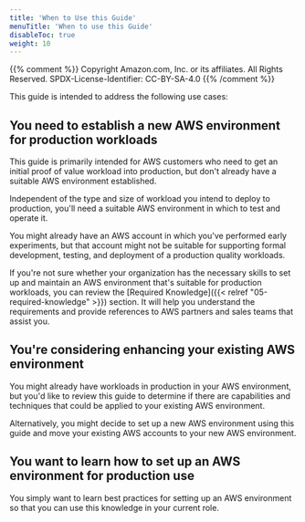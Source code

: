 ```yaml
---
title: 'When to Use this Guide'
menuTitle: 'When to use this Guide'
disableToc: true
weight: 10
---
```


{{% comment %}}
Copyright Amazon.com, Inc. or its affiliates. All Rights Reserved.
SPDX-License-Identifier: CC-BY-SA-4.0
{{% /comment %}}

This guide is intended to address the following use cases:

## You need to establish a new AWS environment for production workloads

This guide is primarily intended for AWS customers who need to get an initial proof of value workload into production, but don't already have a suitable AWS environment established.

Independent of the type and size of workload you intend to deploy to production, you'll need a suitable AWS environment in which to test and operate it.

You might already have an AWS account in which you've performed early experiments, but that account might not be suitable for supporting formal development, testing, and deployment of a production quality workloads.

If you're not sure whether your organization has the necessary skills to set up and maintain an AWS environment that's suitable for production workloads, you can review the [Required Knowledge]({{< relref "05-required-knowledge" >}}) section. It will help you understand the requirements and provide references to AWS partners and sales teams that assist you.

## You're considering enhancing your existing AWS environment

You might already have workloads in production in your AWS environment, but you'd like to review this guide to determine if there are capabilities and techniques that could be applied to your existing AWS environment.

Alternatively, you might decide to set up a new AWS environment using this guide and move your existing AWS accounts to your new AWS environment.

## You want to learn how to set up an AWS environment for production use

You simply want to learn best practices for setting up an AWS environment so that you can use this knowledge in your current role. 